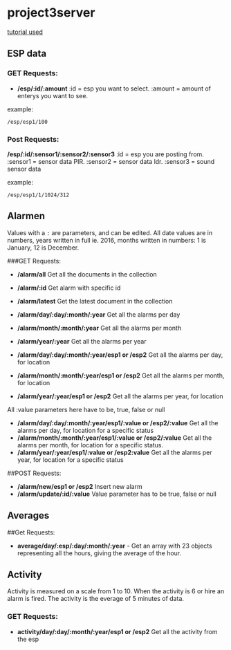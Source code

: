 # project3server

[tutorial used](https://scotch.io/tutorials/build-a-restful-api-using-node-and-express-4)

## ESP data

### GET Requests:
- **/esp/:id/:amount** :id = esp you want to select. :amount = amount of enterys you want to see.

example: 
```
/esp/esp1/100
```

### Post Requests:
**/esp/:id/:sensor1/:sensor2/:sensor3** :id = esp you are posting from. :sensor1 = sensor data PIR. :sensor2 = sensor data ldr. :sensor3 = sound sensor data 

example: 
```
/esp/esp1/1/1024/312
```

## Alarmen
Values with a `:` are parameters, and can be edited.
All date values are in numbers, years written in full ie. 2016, months written in numbers: 1 is January, 12 is December.

###GET Requests:
- **/alarm/all** Get all the documents in the collection
- **/alarm/:id** Get alarm with specific id
- **/alarm/latest** Get the latest document in the collection

- **/alarm/day/:day/:month/:year** Get all the alarms per day
- **/alarm/month/:month/:year** Get all the alarms per month
- **/alarm/year/:year** Get all the alarms per year

- **/alarm/day/:day/:month/:year/esp1 or /esp2** Get all the alarms per day, for location
- **/alarm/month/:month/:year/esp1 or /esp2** Get all the alarms per month, for location
- **/alarm/year/:year/esp1 or /esp2** Get all the alarms per year, for location

All :value parameters here have to be, true, false or null
- **/alarm/day/:day/:month/:year/esp1/:value or /esp2/:value** Get all the alarms per day, for location for a specific status
- **/alarm/month/:month/:year/esp1/:value or /esp2/:value** Get all the alarms per month, for location for a specific status.
- **/alarm/year/:year/esp1/:value or /esp2:value** Get all the alarms per year, for location for a specific status

##POST Requests:
- **/alarm/new/esp1 or /esp2** Insert new alarm
- **/alarm/update/:id/:value** Value parameter has to be true, false or null

## Averages

##Get Requests:

- **average/day/:esp/:day/:month/:year** - Get an array with 23 objects representing all the hours, giving the average of the hour.


## Activity

Activity is measured on a scale from 1 to 10. When the activity is 6 or hire an alarm is fired. The activity is the everage of 5 minutes of data.

### GET Requests:
- **activity/day/:day/:month/:year/esp1 or /esp2** Get all the activity from the esp











